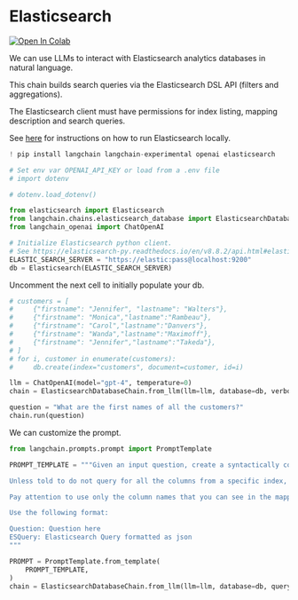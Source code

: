 # Elasticsearch

[![Open In Colab](https://colab.research.google.com/assets/colab-badge.svg)](https://colab.research.google.com/github/langchain-ai/langchain/blob/master/docs/docs/use_cases/qa_structured/integrations/elasticsearch.ipynb)

We can use LLMs to interact with Elasticsearch analytics databases in natural language.

This chain builds search queries via the Elasticsearch DSL API (filters and aggregations).

The Elasticsearch client must have permissions for index listing, mapping description and search queries.

See [here](https://www.elastic.co/guide/en/elasticsearch/reference/current/docker.html) for instructions on how to run Elasticsearch locally.


```python
! pip install langchain langchain-experimental openai elasticsearch

# Set env var OPENAI_API_KEY or load from a .env file
# import dotenv

# dotenv.load_dotenv()
```


```python
from elasticsearch import Elasticsearch
from langchain.chains.elasticsearch_database import ElasticsearchDatabaseChain
from langchain_openai import ChatOpenAI
```


```python
# Initialize Elasticsearch python client.
# See https://elasticsearch-py.readthedocs.io/en/v8.8.2/api.html#elasticsearch.Elasticsearch
ELASTIC_SEARCH_SERVER = "https://elastic:pass@localhost:9200"
db = Elasticsearch(ELASTIC_SEARCH_SERVER)
```

Uncomment the next cell to initially populate your db.


```python
# customers = [
#     {"firstname": "Jennifer", "lastname": "Walters"},
#     {"firstname": "Monica","lastname":"Rambeau"},
#     {"firstname": "Carol","lastname":"Danvers"},
#     {"firstname": "Wanda","lastname":"Maximoff"},
#     {"firstname": "Jennifer","lastname":"Takeda"},
# ]
# for i, customer in enumerate(customers):
#     db.create(index="customers", document=customer, id=i)
```


```python
llm = ChatOpenAI(model="gpt-4", temperature=0)
chain = ElasticsearchDatabaseChain.from_llm(llm=llm, database=db, verbose=True)
```


```python
question = "What are the first names of all the customers?"
chain.run(question)
```

We can customize the prompt.


```python
from langchain.prompts.prompt import PromptTemplate

PROMPT_TEMPLATE = """Given an input question, create a syntactically correct Elasticsearch query to run. Unless the user specifies in their question a specific number of examples they wish to obtain, always limit your query to at most {top_k} results. You can order the results by a relevant column to return the most interesting examples in the database.

Unless told to do not query for all the columns from a specific index, only ask for a the few relevant columns given the question.

Pay attention to use only the column names that you can see in the mapping description. Be careful to not query for columns that do not exist. Also, pay attention to which column is in which index. Return the query as valid json.

Use the following format:

Question: Question here
ESQuery: Elasticsearch Query formatted as json
"""

PROMPT = PromptTemplate.from_template(
    PROMPT_TEMPLATE,
)
chain = ElasticsearchDatabaseChain.from_llm(llm=llm, database=db, query_prompt=PROMPT)
```
